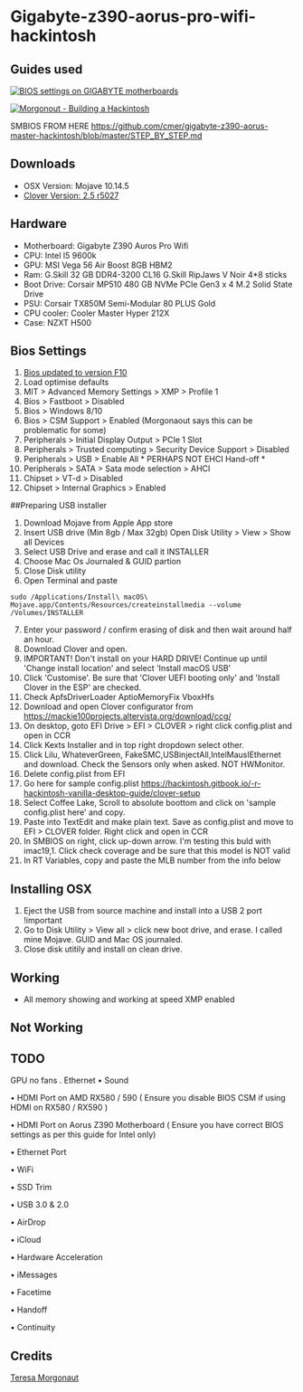 # Gigabyte-z390-aorus-pro-wifi-hackintosh

## Guides used
[![BIOS settings on GIGABYTE motherboards](http://img.youtube.com/vi/EU6dsx9Z318/0.jpg)](http://www.youtube.com/watch?v=EU6dsx9Z318)

[![Morgonout - Building a Hackintosh](http://img.youtube.com/vi/fA9AotXqkqA/0.jpg)](http://www.youtube.com/watch?v=fA9AotXqkqA)

SMBIOS FROM HERE
https://github.com/cmer/gigabyte-z390-aorus-master-hackintosh/blob/master/STEP_BY_STEP.md

## Downloads
+ OSX Version: Mojave 10.14.5
+ [Clover Version: 2.5 r5027](https://github.com/Dids/clover-builder/releases/tag/v2.5k_r5027)



## Hardware
+ Motherboard: Gigabyte Z390 Auros Pro Wifi
+ CPU: Intel I5 9600k
+ GPU: MSI Vega 56 Air Boost 8GB HBM2
+ Ram: G.Skill 32 GB DDR4-3200 CL16 G.Skill RipJaws V Noir 4*8 sticks
+ Boot Drive: Corsair MP510 480 GB NVMe PCIe Gen3 x 4 M.2 Solid State Drive
+ PSU: Corsair TX850M  Semi-Modular 80 PLUS Gold
+ CPU cooler: Cooler Master Hyper 212X
+ Case: NZXT H500

## Bios Settings

1. [Bios updated to version F10](http://download.gigabyte.eu/FileList/BIOS/mb_bios_z390-aorus-pro_f10.zip)
2. Load optimise defaults
3. MIT > Advanced Memory Settings > XMP > Profile 1
4. Bios > Fastboot > Disabled 
5. Bios > Windows 8/10
6. Bios > CSM Support > Enabled (Morgonaout says this can be problematic for some)
7. Peripherals > Initial Display Output > PCIe 1 Slot 
8. Peripherals > Trusted computing > Security Device Support > Disabled
9. Peripherals > USB > Enable All * PERHAPS NOT EHCI Hand-off *
10. Peripherals > SATA > Sata mode selection > AHCI
11. Chipset > VT-d > Disabled
12. Chipset > Internal Graphics > Enabled



##Preparing USB installer
1. Download Mojave from Apple App store
2. Insert USB drive (Min 8gb / Max 32gb) Open Disk Utility > View > Show all Devices
3. Select USB Drive and erase and call it INSTALLER  
4. Choose Mac Os Journaled & GUID partion
5. Close Disk utility
6. Open Terminal and paste
```
sudo /Applications/Install\ macOS\ Mojave.app/Contents/Resources/createinstallmedia --volume /Volumes/INSTALLER
```
7. Enter your password / confirm erasing of disk and then wait around half an hour.
8. Download Clover and open. 
9. IMPORTANT! Don't install on your HARD DRIVE! Continue up until 'Change install location' and select 'Install macOS USB'
9. Click 'Customise'. Be sure that 'Clover UEFI booting only' and 'Install Clover in the ESP' are checked.
11. Check
  ApfsDriverLoader
  AptioMemoryFix
  VboxHfs
 12. Download and open Clover configurator from https://mackie100projects.altervista.org/download/ccg/
 13. On desktop, goto EFI Drive > EFI > CLOVER > right click config.plist and open in CCR
 14. Click Kexts Installer and in top right dropdown select other.
 15. Click Lilu, WhateverGreen, FakeSMC,USBinjectAll,IntelMausIEthernet and download. Check the Sensors only when asked. NOT HWMonitor.
 16. Delete config.plist from EFI 
 17. Go here for sample config.plist https://hackintosh.gitbook.io/-r-hackintosh-vanilla-desktop-guide/clover-setup
 18. Select Coffee Lake, Scroll to absolute boottom and click on 'sample config.plist here' and copy.
 19. Paste into TextEdit and make plain text. Save as config.plist and move to EFI > CLOVER folder. Right click and open in CCR
 20. In SMBIOS on right, click up-down arrow. I'm testing this buld with imac19,1. Click check coverage and be sure that this model is NOT valid
 21. In RT Variables, copy and paste the MLB number from the info below
  
## Installing OSX
1. Eject the USB from source machine and install into a USB 2 port !important
2. Go to Disk Utility > View all > click new boot drive, and erase. I called mine Mojave. GUID and Mac OS journaled.
3. Close disk utitily and install on clean drive. 








## Working
+ All memory showing and working at speed XMP enabled

## Not Working

## TODO

GPU no fans . 
Ethernet
• Sound 

• HDMI Port on AMD RX580 / 590 ( Ensure you disable BIOS CSM if using HDMI on RX580 / RX590 )

• HDMI Port on Aorus Z390 Motherboard ( Ensure you have correct BIOS settings as per this guide for Intel only)

• Ethernet Port

• WiFi

• SSD Trim

• USB 3.0 & 2.0 

• AirDrop

• iCloud

• Hardware Acceleration

• iMessages

• Facetime

• Handoff

• Continuity

## Credits
[Teresa Morgonaut](https://www.patreon.com/morgonaut "Morgonaut's Patreon page")

